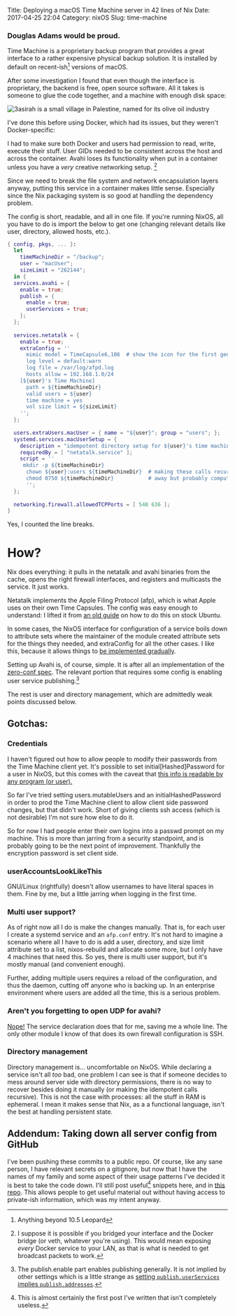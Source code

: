 Title: Deploying a macOS Time Machine server in 42 lines of Nix
Date: 2017-04-25 22:04
Category: nixOS
Slug: time-machine

### Douglas Adams would be proud.

Time Machine is a proprietary backup program that provides a great interface to a rather expensive physical backup solution. It is installed by default on recent-ish[^1] versions of macOS.

[^1]: Anything beyond 10.5 Leopard

After some investigation I found that even though the interface is proprietary, the backend is free, open source software. All it takes is someone to glue the code together, and a machine with enough disk space:

![3asirah is a small village in Palestine, named for its olive oil industry](/images/time-machine.png)


I've done this before using Docker, which had its issues, but they weren't Docker-specific:

I had to make sure both Docker and users had permission to read, write, execute their stuff. User GIDs needed to be consistent across the host and across the container. Avahi loses its functionality when put in a container unless you have a _very_ creative networking setup. [^2] 

[^2]: I suppose it is possible if you bridged your interface and the Docker bridge (or veth, whatever you're using). This would mean exposing _every_ Docker service to your LAN, as that is what is needed to get broadcast packets to work.

Since we need to break the file system and network encapsulation layers anyway, putting this service in a container makes little sense. Especially since the Nix packaging system is so good at handling the dependency problem. 


The config is short, readable, and all in one file. If you're running NixOS, all you have to do is import the below to get one (changing relevant details like user, directory, allowed hosts, etc.).


``` nix
{ config, pkgs, ... }:
  let
    timeMachineDir = "/backup";
    user = "macUser";
    sizeLimit = "262144";
  in {
  services.avahi = {
    enable = true;
    publish = {
      enable = true;
      userServices = true;
    };
  };
  
  services.netatalk = {
    enable = true;
    extraConfig = ''
      mimic model = TimeCapsule6,106  # show the icon for the first gen TC
      log level = default:warn
      log file = /var/log/afpd.log
      hosts allow = 192.168.1.0/24
    [${user}'s Time Machine]
      path = ${timeMachineDir}
      valid users = ${user}
      time machine = yes
      vol size limit = ${sizeLimit}
    '';
  };
  
  users.extraUsers.macUser = { name = "${user}"; group = "users"; };
  systemd.services.macUserSetup = {
    description = "idempotent directory setup for ${user}'s time machine";
    requiredBy = [ "netatalk.service" ];
    script = ''
     mkdir -p ${timeMachineDir}
      chown ${user}:users ${timeMachineDir}  # making these calls recursive is a switch
      chmod 0750 ${timeMachineDir}           # away but probably computationally expensive
      '';
  };
  
  networking.firewall.allowedTCPPorts = [ 548 636 ];
}
```
Yes, I counted the line breaks.

# How?
Nix does everything: it pulls in the netatalk and avahi binaries from the cache, opens the right firewall interfaces, and registers and multicasts the service. It just works.

Netatalk implements the Apple Filing Protocol (afp), which is what Apple uses on their own Time Capsules. The config was easy enough to understand: I lifted it from [an old guide](https://kremalicious.com/ubuntu-as-mac-file-server-and-time-machine-volume/) on how to do this on stock Ubuntu. 

In some cases, the NixOS interface for configuration of a service boils down to attribute sets where the maintainer of the module created attribute sets for the things they needed, and extraConfig for all the other cases. I like this, because it allows things to [be implemented gradually](https://news.ycombinator.com/item?id=12337549).

Setting up Avahi is, of course, simple. It is after all an implementation of the [zero-conf spec](https://en.wikipedia.org/wiki/Zero-configuration_networking#Avahi). The relevant portion that requires some config is enabling user service publishing.[^3]


[^3]: The publish.enable part enables publishing generally. It is not implied by other settings which is a little strange as [setting `publish.userServices` implies `publish.addresses`](https://github.com/NixOS/nixpkgs/blob/e74ea4282a7922fd73655de863315854d322ea8d/nixos/modules/services/networking/avahi-daemon.nix#L132).

The rest is user and directory management, which are admittedly weak points discussed below.

## Gotchas:
### Credentials
I haven't figured out how to allow people to modify their passwords from the Time Machine client yet. It's possible to set initial[Hashed]Password for a user in NixOS, but this comes with the caveat that [this info is readable by any program (or user).](https://github.com/NixOS/nix/issues/8)

So far I've tried setting users.mutableUsers and an initialHashedPassword in order to prod the Time Machine client to allow client side password changes, but that didn't work. Short of giving clients ssh access (which is not desirable) I'm not sure how else to do it.

So for now I had people enter their own logins into a passwd prompt on my machine. This is more than jarring from a security standpoint, and is probably going to be the next point of improvement. Thankfully the encryption password is set client side.

### userAccountsLookLikeThis
GNU/Linux (rightfully) doesn't allow usernames to have literal spaces in them. Fine by me, but a little jarring when logging in the first time.

### Multi user support?
As of right now all I do is make the changes manually. That is, for each user I create a systemd service and an `afp.conf` entry. It's not hard to imagine a scenario where all I have to do is add a user, directory, and size limit attribute set to a list, nixos-rebuild and allocate some more, but I only have 4 machines that need this. So yes, there is multi user support, but it's mostly manual (and convenient enough).

Further, adding multiple users requires a reload of the configuration, and thus the daemon, cutting off anyone who is backing up. In an enterprise environment where users are added all the time, this is a serious problem.
### Aren't you forgetting to open UDP for avahi?
[Nope!](https://github.com/NixOS/nixpkgs/blob/07cc3eb0d005938fa44a0580688400f0129efbd7/nixos/modules/services/networking/avahi-daemon.nix#L228) The service declaration does that for me, saving me a whole line.
The only other module I know of that does its own firewall configuration is SSH.

### Directory management
Directory management is... uncomfortable on NixOS. While declaring a service isn't all _too_ bad, one problem I can see is that if someone decides to mess around server side with directory permissions, there is no way to recover besides doing it manually (or making the idempotent calls recursive). This is not the case with processes: all the stuff in RAM is ephemeral. I mean it makes sense that Nix, as a a functional language, isn't the best at handling persistent state. 

## Addendum: Taking down all server config from GitHub
I've been pushing these commits to a public repo. Of course, like any sane person, I have relevant secrets on a gitignore, but now that I have the names of my family and some aspect of their usage patterns I've decided it is best to take the code down. I'll still post useful[^4] snippets here, and in [this repo](https://github.com/alphor/example-nixos-config). This allows people to get useful material out without having access to private-ish information, which was my intent anyway.

[^4]: This is almost certainly the first post I've written that isn't completely useless.
